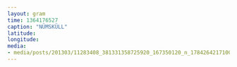 ```yaml
---
layout: gram
time: 1364176527
caption: "NÜMSKÜLL"
latitude: 
longitude: 
media:
- media/posts/201303/11283408_381331358725920_167350120_n_17842642171000351.jpg
---
```

